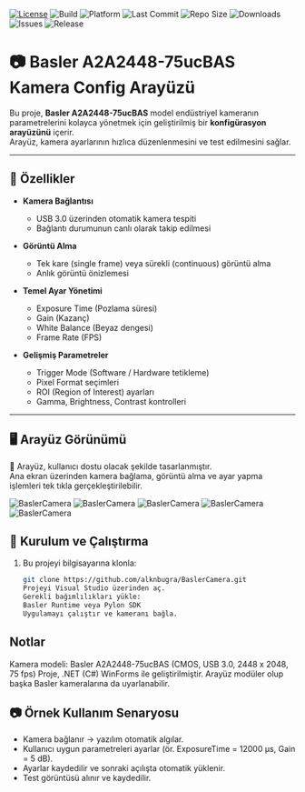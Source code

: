 
[![License](https://img.shields.io/badge/License-MIT-green.svg)](LICENSE)
![Build](https://img.shields.io/badge/Build-Passing-brightgreen.svg)
![Platform](https://img.shields.io/badge/Platform-.NET-blueviolet.svg)
![Last Commit](https://img.shields.io/github/last-commit/alknbugra/CognexBarcodeReader?color=orange)
![Repo Size](https://img.shields.io/github/repo-size/alknbugra/CognexBarcodeReader)
![Downloads](https://img.shields.io/github/downloads/alknbugra/CognexBarcodeReader/total)
![Issues](https://img.shields.io/github/issues/alknbugra/CognexBarcodeReader)
![Release](https://img.shields.io/github/v/release/alknbugra/CognexBarcodeReader)

# 📷 Basler A2A2448-75ucBAS Kamera Config Arayüzü

Bu proje, **Basler A2A2448-75ucBAS** model endüstriyel kameranın parametrelerini kolayca yönetmek için geliştirilmiş bir **konfigürasyon arayüzünü** içerir.  
Arayüz, kamera ayarlarının hızlıca düzenlenmesini ve test edilmesini sağlar.  

---

## 🚀 Özellikler

- **Kamera Bağlantısı**
  - USB 3.0 üzerinden otomatik kamera tespiti
  - Bağlantı durumunun canlı olarak takip edilmesi

- **Görüntü Alma**
  - Tek kare (single frame) veya sürekli (continuous) görüntü alma
  - Anlık görüntü önizlemesi

- **Temel Ayar Yönetimi**
  - Exposure Time (Pozlama süresi)
  - Gain (Kazanç)
  - White Balance (Beyaz dengesi)
  - Frame Rate (FPS)

- **Gelişmiş Parametreler**
  - Trigger Mode (Software / Hardware tetikleme)
  - Pixel Format seçimleri
  - ROI (Region of Interest) ayarları
  - Gamma, Brightness, Contrast kontrolleri

---

## 🖥️ Arayüz Görünümü

📌 Arayüz, kullanıcı dostu olacak şekilde tasarlanmıştır.  
Ana ekran üzerinden kamera bağlama, görüntü alma ve ayar yapma işlemleri tek tıkla gerçekleştirilebilir.  


![BaslerCamera](images/Görsel1.png)
![BaslerCamera](images/Görsel3.png)
![BaslerCamera](images/Görsel2.png)
![BaslerCamera](images/Görsel4.jpg)
![BaslerCamera](images/Görsel5.jpg)

## 🔧 Kurulum ve Çalıştırma

1. Bu projeyi bilgisayarına klonla:
   ```bash
   git clone https://github.com/alknbugra/BaslerCamera.git
   Projeyi Visual Studio üzerinden aç.
   Gerekli bağımlılıkları yükle:
   Basler Runtime veya Pylon SDK
   Uygulamayı çalıştır ve kameranı bağla.
   
## Notlar

Kamera modeli: Basler A2A2448-75ucBAS (CMOS, USB 3.0, 2448 x 2048, 75 fps)
Proje, .NET (C#) WinForms ile geliştirilmiştir.
Arayüz modüler olup başka Basler kameralarına da uyarlanabilir.

## 📷 Örnek Kullanım Senaryosu

- Kamera bağlanır → yazılım otomatik algılar.
- Kullanıcı uygun parametreleri ayarlar (ör. ExposureTime = 12000 µs, Gain = 5 dB).
- Ayarlar kaydedilir ve sonraki açılışta otomatik yüklenir.
- Test görüntüsü alınır ve kaydedilir.
